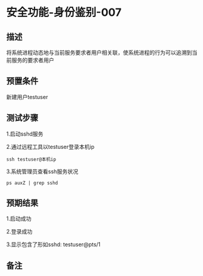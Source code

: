 # 安全功能-身份鉴别-007

## 描述

将系统进程动态地与当前服务要求者用户相关联，使系统进程的行为可以追溯到当前服务的要求者用户

## 预置条件

新建用户testuser

## 测试步骤

1.启动sshd服务

2.通过远程工具以testuser登录本机ip

```ssh testuser@本机ip```

3.系统管理员查看ssh服务状况

```ps auxZ | grep sshd```

## 预期结果

1.启动成功

2.登录成功

3.显示包含了形如sshd: testuser@pts/1

## 备注